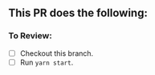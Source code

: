 ## []()

**This PR does the following:**
-

### To Review:

- [ ] Checkout this branch.
- [ ] Run `yarn start`.
